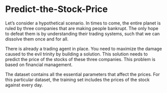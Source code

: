 # Predict-the-Stock-Price
Let’s consider a hypothetical scenario. In times to come, the entire planet is ruled by three companies that are making people bankrupt. The only hope to defeat them is by understanding their trading systems, such that we can dissolve them once and for all. 

There is already a trading agent in place. You need to maximize the damage caused to the evil trinity by building a solution. This solution needs to predict the price of the stocks of these three companies. This problem is based on financial management. 

The dataset contains all the essential parameters that affect the prices. For this particular dataset, the training set includes the prices of the stock against every day.
